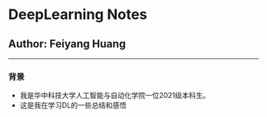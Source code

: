 # DeepLearning Notes
## Author: Feiyang Huang

---
### 背景
* 我是华中科技大学人工智能与自动化学院一位2021级本科生。
* 这是我在学习DL的一些总结和感悟